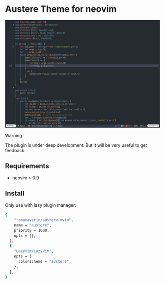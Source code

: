 # Austere Theme for neovim

![Screenshot Austere theme with Rust](./screenshot.png)

> [!WARNING]
> The plugin is under deep development.
> But it will be very useful to get feedback.

## Requirements

- neovim > 0.9

## Install

Only use with lazy plugin manager:

```bash
{
    "romanaverin/austere.nvim",
    name = "austere",
    priority = 1000,
    opts = {},
  },
  {
    "LazyVim/LazyVim",
    opts = {
      colorscheme = "austere",
    },
  },
}
```
